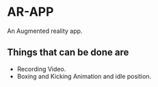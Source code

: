 # AR-APP
An Augmented reality app. 

## Things that can be done are
- Recording Video.
- Boxing and Kicking Animation and idle position.
